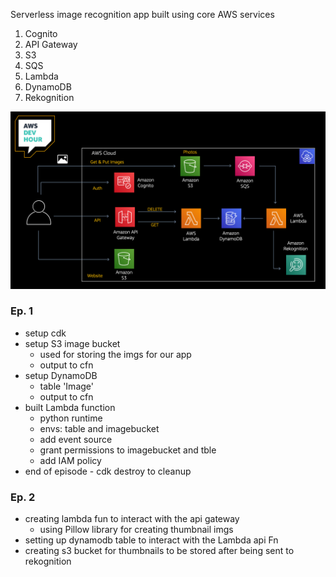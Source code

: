 Serverless image recognition app built using core AWS services

1. Cognito
2. API Gateway
3. S3
4. SQS
5. Lambda
6. DynamoDB
7. Rekognition

![app architecture](img/imgrek-arch.jpeg)

### Ep. 1

- setup cdk
- setup S3 image bucket
  - used for storing the imgs for our app
  - output to cfn
- setup DynamoDB
  - table 'Image'
  - output to cfn
- built Lambda function
  - python runtime
  - envs: table and imagebucket
  - add event source
  - grant permissions to imagebucket and tble
  - add IAM policy
- end of episode - cdk destroy to cleanup

### Ep. 2

- creating lambda fun to interact with the api gateway
  - using Pillow library for creating thumbnail imgs
- setting up dynamodb table to interact with the Lambda api Fn
- creating s3 bucket for thumbnails to be stored after being sent to rekognition
